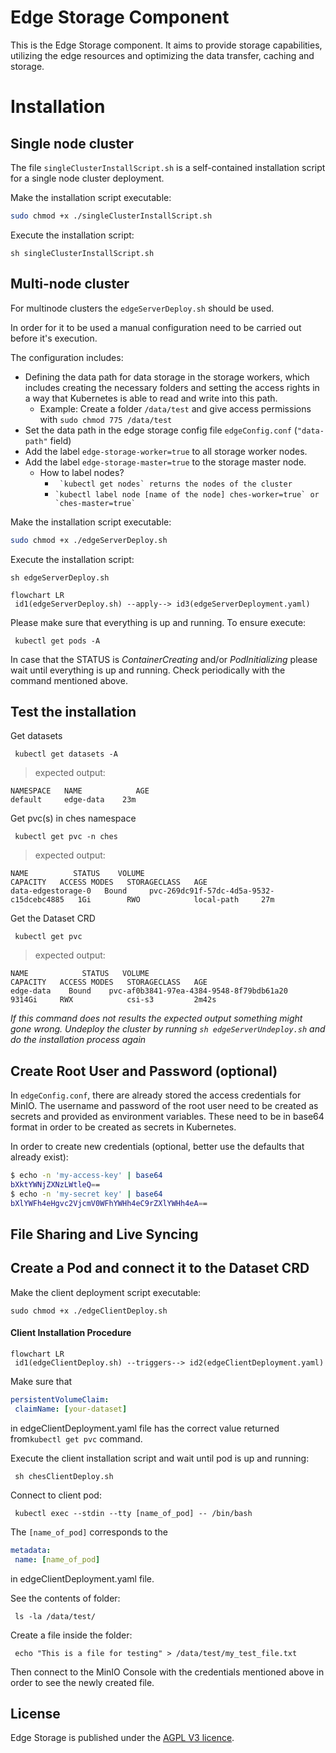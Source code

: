 # Edge Storage Component  
  
This is the Edge Storage component. It aims to provide storage capabilities, utilizing the edge resources and optimizing the data transfer, caching and storage.  
  
# Installation  
  
## Single node cluster  
  
The file `singleClusterInstallScript.sh` is a self-contained installation script for a single node cluster deployment.  

Make the installation script executable:

```sh
sudo chmod +x ./singleClusterInstallScript.sh
```
Execute the installation script:

    sh singleClusterInstallScript.sh
  
## Multi-node cluster  
  
For multinode clusters the `edgeServerDeploy.sh` should be used.   

In order for it to be used a manual configuration need to be carried out before it's execution.  

The configuration includes:  
* Defining the data path for data storage in the storage workers, which includes creating the necessary folders and setting the access rights in a way that Kubernetes is able to read and write into this path.  
     - Example: Create a folder `/data/test` and give access permissions with `sudo chmod 775 /data/test`    
* Set the data path in the edge storage config file `edgeConfig.conf` (`"data-path"` field)
* Add the label `edge-storage-worker=true` to all storage worker nodes.  
* Add the label `edge-storage-master=true` to the storage master node.  
    - How to label nodes? 
        - `` `kubectl get nodes` returns the nodes of the cluster``     
        - `` `kubectl label node [name of the node] ches-worker=true` or `ches-master=true` ``

Make the installation script executable:

```sh
sudo chmod +x ./edgeServerDeploy.sh
```
Execute the installation script:

    sh edgeServerDeploy.sh

 
```mermaid
flowchart LR
 id1(edgeServerDeploy.sh) --apply--> id3(edgeServerDeployment.yaml)
```

Please make sure that everything is up and running. To ensure execute:

     kubectl get pods -A

In case that the STATUS is *ContainerCreating* and/or *PodInitializing* please wait until everything is up and running. Check periodically with the command mentioned above.

## Test the installation

Get datasets

     kubectl get datasets -A


> expected output:

    NAMESPACE   NAME            AGE
    default     edge-data    23m


Get pvc(s) in ches namespace

     kubectl get pvc -n ches

> expected output:

    NAME          STATUS    VOLUME                                     CAPACITY   ACCESS MODES   STORAGECLASS   AGE
    data-edgestorage-0   Bound     pvc-269dc91f-57dc-4d5a-9532-c15dcebc4885   1Gi        RWO            local-path     27m

Get the Dataset CRD

     kubectl get pvc

> expected output:

    NAME            STATUS   VOLUME                                     CAPACITY   ACCESS MODES   STORAGECLASS   AGE
    edge-data    Bound    pvc-af0b3841-97ea-4384-9548-8f79bdb61a20   9314Gi     RWX            csi-s3         2m42s


*If this command does not results the expected output something might gone wrong. Undeploy the cluster by running `sh edgeServerUndeploy.sh` and do the installation process again*

## Create Root User and Password (optional)

In `edgeConfig.conf`, there are already stored the access credentials for MinIO.
The username and password of the root user need to be created as secrets and
provided as environment variables. These need to be in base64 format in order to be created as secrets in Kubernetes.

In order to create new credentials (optional, better use the defaults that already exist):
```sh
$ echo -n 'my-access-key' | base64
bXktYWNjZXNzLWtleQ==
$ echo -n 'my-secret key' | base64
bXlYWFh4eHgvc2VjcmV0WFhYWHh4eC9rZXlYWHh4eA==
```

## File Sharing and Live Syncing

## Create a Pod and connect it to the Dataset CRD

Make the client deployment script executable:

 ```sudo chmod +x ./edgeClientDeploy.sh```
 
#### Client Installation Procedure

```mermaid
flowchart LR
 id1(edgeClientDeploy.sh) --triggers--> id2(edgeClientDeployment.yaml)
```
Make sure that

```yaml
persistentVolumeClaim:
 claimName: [your-dataset]
```

in edgeClientDeployment.yaml file  has the correct value returned from`kubectl get pvc` command.

Execute the client installation script and wait until pod is up and running:

     sh chesClientDeploy.sh

Connect to client pod:

     kubectl exec --stdin --tty [name_of_pod] -- /bin/bash

The `[name_of_pod]` corresponds to the

```yaml
metadata:
 name: [name_of_pod]
```

in edgeClientDeployment.yaml file.


See the contents of folder:

     ls -la /data/test/

Create a file inside the folder:

     echo "This is a file for testing" > /data/test/my_test_file.txt

 
Then connect to the MinIO Console with the credentials mentioned above in order to see the newly created file.


## License  
Edge Storage is published under the [AGPL V3 licence](https://www.gnu.org/licenses/agpl-3.0.txt).